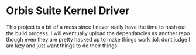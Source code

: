 # Orbis Suite Kernel Driver

This project is a bit of a mess since I never really have the time to hash out the build process. I will eventually upload the dependancies as another repo though even they are pretty hacked up to make things work :lol: dont judge I am lazy and just want things to do their things.